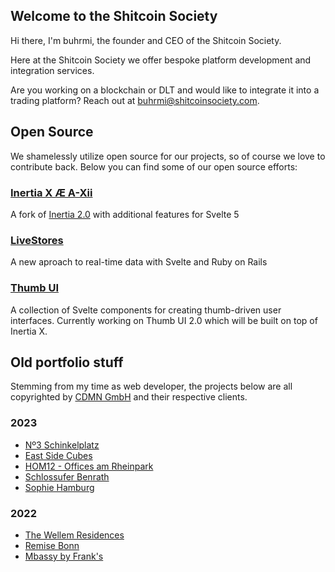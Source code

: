 ## Welcome to the Shitcoin Society

Hi there, I'm buhrmi, the founder and CEO of the Shitcoin Society.

Here at the Shitcoin Society we offer bespoke platform development and integration services.

Are you working on a blockchain or DLT and would like to integrate it into a trading platform? Reach out at [buhrmi@shitcoinsociety.com](buhrmi@shitcoinsociety.com).

## Open Source

We shamelessly utilize open source for our projects, so of course we love to contribute back. Below you can find some of our open source efforts:

### [Inertia X Æ A-Xii](https://github.com/buhrmi/inertiax)

A fork of [Inertia 2.0](https://inertiajs.com) with additional features for Svelte 5

### [LiveStores](https://github.com/buhrmi/livestores)

A new aproach to real-time data with Svelte and Ruby on Rails

### [Thumb UI](https://github.com/buhrmi/thumb-ui)

A collection of Svelte components for creating thumb-driven user interfaces. Currently working on Thumb UI 2.0 which will be built on top of Inertia X.

## Old portfolio stuff

Stemming from my time as web developer, the projects below are all copyrighted by [CDMN GmbH](https://cdmn.de) and their respective clients.

### 2023

- [Nº3 Schinkelplatz](https://no3-schinkelplatz.cdmn.de/en)
- [East Side Cubes](https://www.east-side-cubes.de)
- [HOM12 - Offices am Rheinpark](https://www.hom12.de)
- [Schlossufer Benrath](https://www.schlossufer-benrath.de)
- [Sophie Hamburg](https://sophie.hamburg)

### 2022

- [The Wellem Residences](https://www.thewellemresidences.com)
- [Remise Bonn](https://www.remise-bonn.de)
- [Mbassy by Frank's](https://www.mbassybyfranks.com)

